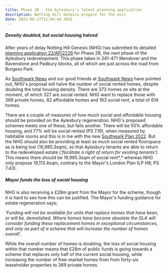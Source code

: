 ```yaml
---
title: Phase 2B - the Aylesbury's latest planning application
description: Notting Hill Genesis prepare for the exit
date: 2022-08-27T12:04:44.383Z
---
```

##### Density doubled, but social housing halved

After years of delay Notting Hill Genesis (NHG) has submitted its detailed [planning application 22/AP/2226](https://planning.southwark.gov.uk/online-applications/) for Phase 2B, the next phase of the Aylesbury redevelopment.  This phase takes in 241-471 Wendover and the Ravenstone and Padbury blocks, all of which are just across the road from Burgess Park.

As [Southwark News](https://southwarknews.co.uk/featured/latest-aylesbury-estate-development-would-slash-social-rent-homes-by-50-per-cent/) and our good friends at [Southwark News](https://twitter.com/SouthwarkNotes/status/1557081532313092098) have pointed out, NHG's proposal will halve the number of social rented homes, despite doubling the total housing density.  There are 373 homes on site at the moment, of which 327 are social rented.  NHG want to replace those with 369 private homes, 82 affordable homes and 163 social rent, a total of 614 homes.

There are a couple of measures of how much social and affordable housing should be provided on the Aylesbury regeneration.  NHG's proposed schemes meets one of these, but fails another.  There will be 50% affordable housing, and 77% will be social rented (PS 7.19), when measured by habitable rooms and this is in lne with the new [Southwark Plan 2022](https://www.southwark.gov.uk/assets/attach/94325/Southwark-Plan-2022.pdf).  But the NHG should also be providing at least as much social rented floorspace as is being lost (19,985.3sqm), so that Aylesbury tenants are able to return to the redeveloped estate (*'facilitate a right of return for existing tenants').* This means there should be 19,985.3sqm of social rent*,* whereas NHG only propose 19,113.4sqm, contrary to the Mayor's London Plan (LP H8; PS 7.43).

##### Mayor funds the loss of social housing

NHG is also receiving a £28m grant from the Mayor for the scheme, though it is hard to see how this can be justified.  The Mayor's funding guidance for estate regeneration says;

*'Funding will not be available for units that replace homes that have been, or will be, demolished. Where homes have become obsolete the GLA will consider funding these replacement homes in exceptional circumstances, and only as part of a scheme that will increase the number of homes overall'.*

While the overall number of homes is doubling, the loss of social housing within that number means that £28m of public funds is going towards a scheme that replaces only half of the current social housing, while increasing the number of free-market homes from from forty-six leaseholder properties to 369 private homes.